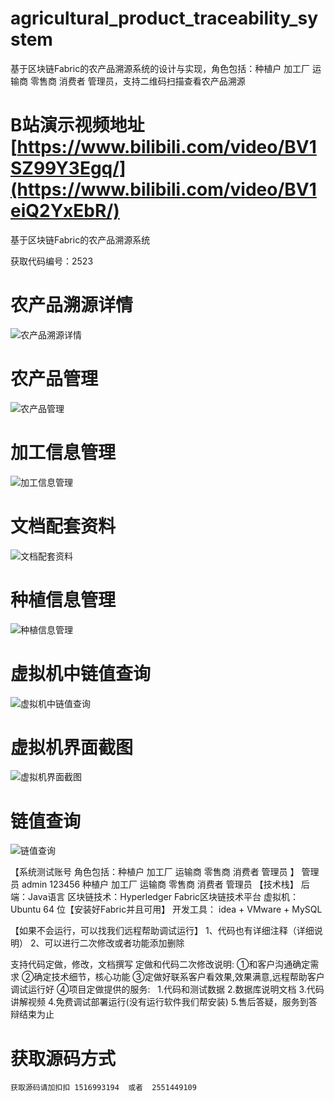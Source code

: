 # agricultural_product_traceability_system
基于区块链Fabric的农产品溯源系统的设计与实现，角色包括：种植户 加工厂 运输商 零售商 消费者 管理员，支持二维码扫描查看农产品溯源


# B站演示视频地址   [https://www.bilibili.com/video/BV1SZ99Y3Egq/](https://www.bilibili.com/video/BV1eiQ2YxEbR/)

基于区块链Fabric的农产品溯源系统

获取代码编号：2523

# 农产品溯源详情
![农产品溯源详情](农产品溯源详情.png)

# 农产品管理
![农产品管理](农产品管理.png)

# 加工信息管理
![加工信息管理](加工信息管理.png)

# 文档配套资料
![文档配套资料](文档配套资料.png)

# 种植信息管理
![种植信息管理](种植信息管理.png)

# 虚拟机中链值查询
![虚拟机中链值查询](虚拟机中链值查询.png)

# 虚拟机界面截图
![虚拟机界面截图](虚拟机界面截图.png)

# 链值查询
![链值查询](链值查询.png)


【系统测试账号 角色包括：种植户 加工厂 运输商 零售商 消费者 管理员 】
    管理员  admin 123456
    种植户 加工厂 运输商 零售商 消费者 管理员
【技术栈】
    后端：Java语言
    区块链技术：Hyperledger Fabric区块链技术平台
    虚拟机：Ubuntu 64 位【安装好Fabric并且可用】
    开发工具： idea + VMware  + MySQL

【如果不会运行，可以找我们远程帮助调试运行】
    1、代码也有详细注释（详细说明）
    2、可以进行二次修改或者功能添加删除



支持代码定做，修改，文档撰写
定做和代码二次修改说明:
①和客户沟通确定需求
②确定技术细节，核心功能
③定做好联系客户看效果,效果满意,远程帮助客户调试运行好
④项目定做提供的服务:
  1.代码和测试数据
2.数据库说明文档
3.代码讲解视频
      4.免费调试部署运行(没有运行软件我们帮安装)
5.售后答疑，服务到答辩结束为止

# 获取源码方式
	获取源码请加扣扣 1516993194  或者  2551449109

